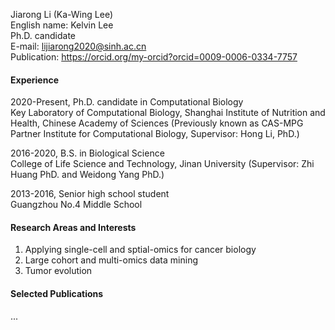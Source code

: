 Jiarong Li (Ka-Wing Lee)  
English name: Kelvin Lee  
Ph.D. candidate  
E-mail: lijiarong2020@sinh.ac.cn  
Publication: https://orcid.org/my-orcid?orcid=0009-0006-0334-7757  

#### Experience  

2020-Present, Ph.D. candidate in Computational Biology  
Key Laboratory of Computational Biology, Shanghai Institute of Nutrition and Health, Chinese Academy of Sciences (Previously known as CAS-MPG Partner Institute for Computational Biology, Supervisor: Hong Li, PhD.)  

2016-2020, B.S. in Biological Science  
College of Life Science and Technology, Jinan University (Supervisor: Zhi Huang PhD. and Weidong Yang PhD.)  

2013-2016, Senior high school student  
Guangzhou No.4 Middle School  

#### Research Areas and Interests  
1. Applying single-cell and sptial-omics for cancer biology
2. Large cohort and multi-omics data mining
3. Tumor evolution

#### Selected Publications  

...  
